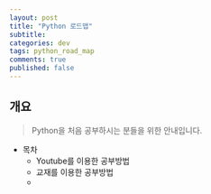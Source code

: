 ```yaml
---
layout: post
title: "Python 로드맵"
subtitle:
categories: dev
tags: python_road_map
comments: true
published: false
---
```


## 개요
> Python을 처음 공부하시는 분들을 위한 안내입니다.

- 목차
  * Youtube를 이용한 공부방법
  * 교재를 이용한 공부방법
  * 
